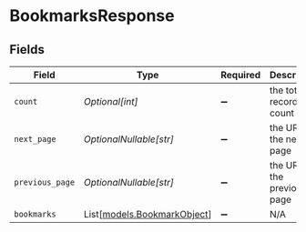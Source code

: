 # BookmarksResponse


## Fields

| Field                                                      | Type                                                       | Required                                                   | Description                                                |
| ---------------------------------------------------------- | ---------------------------------------------------------- | ---------------------------------------------------------- | ---------------------------------------------------------- |
| `count`                                                    | *Optional[int]*                                            | :heavy_minus_sign:                                         | the total record count                                     |
| `next_page`                                                | *OptionalNullable[str]*                                    | :heavy_minus_sign:                                         | the URL of the next page                                   |
| `previous_page`                                            | *OptionalNullable[str]*                                    | :heavy_minus_sign:                                         | the URL of the previous page                               |
| `bookmarks`                                                | List[[models.BookmarkObject](../models/bookmarkobject.md)] | :heavy_minus_sign:                                         | N/A                                                        |
